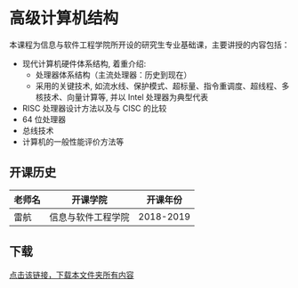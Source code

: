 # 高级计算机结构

本课程为信息与软件工程学院所开设的研究生专业基础课，主要讲授的内容包括：
 - 现代计算机硬件体系结构, 着重介绍:
     - 处理器体系结构（主流处理器：历史到现在）
     - 采用的关键技术,  如流水线、保护模式、超标量、指令重调度、超线程、多核技术、向量计算等, 并以 Intel 处理器为典型代表
 - RISC 处理器设计方法以及与 CISC 的比较
 - 64 位处理器
 - 总线技术
 - 计算机的一般性能评价方法等

## 开课历史

老师名|开课学院|开课年份
---|---|---
雷航|信息与软件工程学院|2018-2019


## 下载

[点击该链接，下载本文件夹所有内容](https://xovee.github.io/gitzip/?https://github.com/UESTC-Course/uestc-course/tree/master/课程目录/高级计算机结构)

